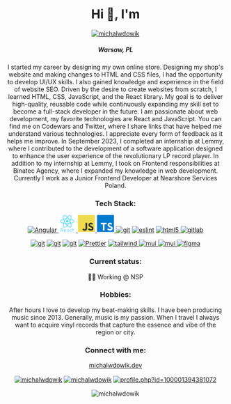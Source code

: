 <h1 align="center">Hi 👋, I'm </h1> 
<p align="center"> <a href="https://codewars.com/users/michalwdowik" target="blank"><img src="https://www.codewars.com/users/michalwdowik/badges/large" alt="michalwdowik" /></a> </p>
<h5 align="center"><i>Warsaw, PL</i></h5>

<p align="center"> 
I started my career by designing my own online store. Designing my shop's website and making changes to HTML and CSS files, I had the opportunity to develop UI/UX skills. I also gained knowledge and experience in the field of website SEO. Driven by the desire to create websites from scratch, I learned HTML, CSS, JavaScript, and the React library. My goal is to deliver high-quality, reusable code while continuously expanding my skill set to become a full-stack developer in the future. I am passionate about web development, my favorite technologies are React and JavaScript. You can find me on Codewars and Twitter, where I share links that have helped me understand various technologies. I appreciate every form of feedback as it helps me improve. In September 2023, I completed an internship at Lemmy, where I contributed to the development of a software application designed to enhance the user experience of the revolutionary LP record player. In addition to my internship at Lemmy, I took on Frontend responsibilities at Binatec Agency, where I expanded my knowledge in web development. Currently I work as a Junior Frontend Developer at Nearshore Services Poland.
</p>

<h3 align="center">Tech Stack:</h3>

<p align="center"> 
  <a href="https://www.w3schools.com/css/" target="_blank" rel="noreferrer"> <img src="https://upload.wikimedia.org/wikipedia/commons/c/cf/Angular_full_color_logo.svg" alt="Angular" width="40" height="40"/> </a> 
  <a href="https://reactjs.org/" target="_blank" rel="noreferrer"> <img src="https://raw.githubusercontent.com/devicons/devicon/master/icons/react/react-original-wordmark.svg" alt="react" width="40" height="40"/> </a>
  <a href="https://developer.mozilla.org/en-US/docs/Web/JavaScript" target="_blank" rel="noreferrer"> <img src="https://raw.githubusercontent.com/devicons/devicon/master/icons/javascript/javascript-original.svg" alt="javascript" width="40" height="40"/> </a>
  <a href="https://www.typescriptlang.org/" target="_blank" rel="noreferrer"> <img src="https://raw.githubusercontent.com/devicons/devicon/master/icons/typescript/typescript-original.svg" alt="typescript" width="40" height="40"/> </a>
<a href="https://git-scm.com/" target="_blank" rel="noreferrer"> <img src="https://www.vectorlogo.zone/logos/git-scm/git-scm-icon.svg" alt="git" width="40" height="40"/></a>
  <a href="https://git-scm.com/" target="_blank" rel="noreferrer"> <img src="https://upload.wikimedia.org/wikipedia/commons/thumb/e/e3/ESLint_logo.svg/546px-ESLint_logo.svg.png" alt="eslint" width="40" height="40"/></a>
  <a href="https://www.w3.org/html/" target="_blank" rel="noreferrer"> <img src="https://cdn.worldvectorlogo.com/logos/postman.svg" alt="html5" width="40" height="40"/> </a>
  <a href="https://www.w3.org/html/" target="_blank" rel="noreferrer"> <img src="https://static-00.iconduck.com/assets.00/gitlab-icon-2048x1885-1o0cwkbx.png" alt="gitlab" width="40" height="40"/> </a>
</p>

<p align="center">
<a href="https://seeklogo.com/images/R/react-query-logo-1340EA4CE9-seeklogo.com.png" target="_blank" rel="noreferrer"> <img src="https://seeklogo.com/images/R/react-query-logo-1340EA4CE9-seeklogo.com.png" alt="git" width="40" height="40"/></a>
<a href="https://logowik.com/content/uploads/images/jira3124.jpg" target="_blank" rel="noreferrer"> <img src="https://seeklogo.com/images/J/jira-logo-FD39F795A7-seeklogo.com.png" alt="git" width="40" height="40"/></a>
<a href="https://cdn-images-1.medium.com/max/480/1*p1TndLk3UsGPBsM7qHPZIw.png" target="_blank" rel="noreferrer"> <img src="https://cdn-images-1.medium.com/max/480/1*p1TndLk3UsGPBsM7qHPZIw.png" alt="git" width="40" height="40"/></a>
<a href="https://git-scm.com/" target="_blank" rel="noreferrer"> <img src="https://brandslogos.com/wp-content/uploads/images/large/prettier-logo.png" alt="Prettier" width="40" height="40"/></a>
<a href="https://tailwindcss.com/" target="_blank" rel="noreferrer"> <img src="https://www.vectorlogo.zone/logos/tailwindcss/tailwindcss-icon.svg" alt="tailwind" width="40" height="40"/> </a> 
<a href="https://mui.com/" target="_blank" rel="noreferrer"> <img src="https://mui.com/static/logo.png" alt="mui" width="40" height="40"/> </a>
<a href="https://mui.com/" target="_blank" rel="noreferrer"> <img src="https://i.ibb.co/DzqxbsP/cy-removebg-preview.png" alt="mui" width="40" height="40"/> </a>
<a href="https://git-scm.com/" target="_blank" rel="noreferrer"> <img src="https://i.ibb.co/BytVS0W/Projekt-bez-nazwy-2-removebg-preview.png" alt="figma" width="40" height="40"/></a>
</p>


<h3 align="center">Current status:</h3>

<p align="center">👨‍💻 Working @ NSP</p>


<h3 align="center">Hobbies:</h3>
<p align="center">
After hours I love to develop my beat-making skills. I have been producing music since 2013. Generally, music is my passion. When I travel I always want to acquire vinyl records that capture the essence and vibe of the region or city.
</p>
<h3 align="center">Connect with me:</h3>
<a href="https://michalwdowik.dev" target="_blank" rel="noreferrer"><p align="center">michalwdowik.dev</p></a>
</p>
<p align="center">
<a href="https://twitter.com/michalwdowik" target="blank"><img align="center" src="https://raw.githubusercontent.com/rahuldkjain/github-profile-readme-generator/master/src/images/icons/Social/twitter.svg" alt="michalwdowik" height="30" width="40" /></a>
<a href="https://linkedin.com/in/michalwdowik" target="blank"><img align="center" src="https://raw.githubusercontent.com/rahuldkjain/github-profile-readme-generator/master/src/images/icons/Social/linked-in-alt.svg" alt="michalwdowik" height="30" width="40" /></a>
<a href="https://fb.com/profile.php?id=100001394381072" target="blank"><img align="center" src="https://raw.githubusercontent.com/rahuldkjain/github-profile-readme-generator/master/src/images/icons/Social/facebook.svg" alt="profile.php?id=100001394381072" height="30" width="40" /></a>
</p>

<p align="center"><img align="center" src="https://github-readme-stats-sigma-five.vercel.app/api/top-langs?username=michalwdowik&show_icons=true&theme=dark&title_color=ffffff&text_color=ffffff&hide_border=true&locale=en&layout=compact" alt="michalwdowik" /></p>
